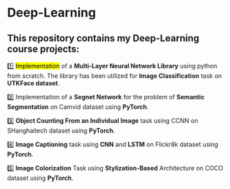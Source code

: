 # Deep-Learning
 ## This repository contains my **Deep-Learning** course projects:

:one: <mark>Implementation</mark> of  a **Multi-Layer Neural Network Library** using python from scratch. The library has been utilized for **Image Classification** task on **UTKFace dataset**.

 :two: Implementation of a **Segnet Network** for the problem of **Semantic Segmentation** on Camvid dataset using **PyTorch**.

:three: **Object Counting From an Individual Image** task using CCNN on SHanghaitech dataset using **PyTorch**.

:four: **Image Captioning** task using **CNN** and **LSTM** on Flickr8k dataset using **PyTorch**.

:five: **Image Colorization** Task using **Stylization-Based** Architecture on COCO dataset using **PyTorch**.
